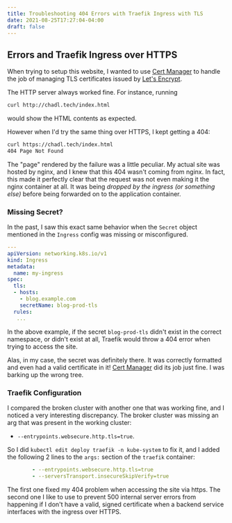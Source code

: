 ```yaml
---
title: Troubleshooting 404 Errors with Traefik Ingress with TLS
date: 2021-08-25T17:27:04-04:00
draft: false
---
```


## Errors and Traefik Ingress over HTTPS
When trying to setup this website, I wanted to use [Cert Manager](https://cert-manager.io) to 
handle the job of managing TLS certificates issued by [Let's Encrypt](https://letsencrypt.org).

The HTTP server always worked fine. For instance, running
```bash
curl http://chadl.tech/index.html
```

would show the HTML contents as expected.

However when I'd try the same thing over HTTPS, I kept getting a 404:

```bash
curl https://chadl.tech/index.html
404 Page Not Found
```

The "page" rendered by the failure was a little peculiar. My actual site was hosted by nginx, and I knew that this 404 wasn't coming from nginx. In fact, this made it perfectly clear that the request was not even making it the nginx container at all. It was being _dropped by the ingress (or something else)_ before being forwarded on to the application container.

### Missing Secret?
In the past, I saw this exact same behavior when the `Secret` object mentioned in the `Ingress` config was missing or misconfigured.
```yaml
---
apiVersion: networking.k8s.io/v1
kind: Ingress
metadata:
  name: my-ingress
spec:
  tls:
  - hosts:
    - blog.example.com
    secretName: blog-prod-tls
  rules:
   ...
```

In the above example, if the secret `blog-prod-tls` didn't exist in the correct namespace, or didn't exist at all, Traefik would throw a 404 error when trying to access the site.

Alas, in my case, the secret was definitely there. It was correctly formatted and even had a valid certificate in it! [Cert Manager](https://cert-manager.io) did its job just fine. I was barking up the wrong tree.

### Traefik Configuration
I compared the broken cluster with another one that was working fine, and I noticed a very interesting discrepancy. The broker cluster was missing an arg that was present in the working cluster: 
*  `--entrypoints.websecure.http.tls=true`. 

So I did `kubectl edit deploy traefik -n kube-system` to fix it, and I added the following 2 lines to the `args:` section of the `traefik` container:

```yaml
        - --entrypoints.websecure.http.tls=true
        - --serversTransport.insecureSkipVerify=true
```

The first one fixed my 404 problem when accessing the site via https. The second one I like to use to prevent 500 internal server errors from happening if I don't have a valid, signed certificate when a backend service interfaces with the ingress over HTTPS.


